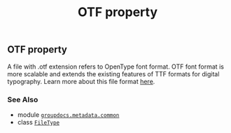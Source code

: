 ﻿---
title: OTF property
second_title: GroupDocs.Metadata for Python via .NET API References
description: 
type: docs
url: /python-net/groupdocs.metadata.common/filetype/otf/
is_root: false
weight: 650
---

## OTF property


A file with .otf extension refers to OpenType font format.
OTF font format is more scalable and extends the existing features of TTF formats for digital typography.
Learn more about this file format
[here](https://docs.fileformat.com/font/otf/).

### See Also
* module [`groupdocs.metadata.common`](../../)
* class [`FileType`](/metadata/python-net/groupdocs.metadata.common/filetype)
